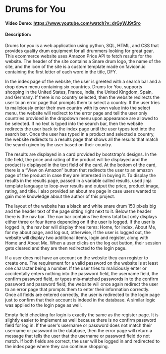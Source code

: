 # Drums for You
#### Video Demo:  <https://www.youtube.com/watch?v=drGyWJ9t5ro>
#### Description:

Drums for you is a web application using python, SQL, HTML, and CSS that provides quality drum equipment for all drummers looking for great gear. This ecommerce website uses Amazon Price API to fetch results for the website. The header of the site contains a Snare drum logo, the name of the site, and the icon of the site is a custom template made on favicon.io containing the first letter of each word in the title, DFY.

In the index page of the website, the user is greeted with a search bar and a drop down menu containing six countries. Drums for You, supports shopping in the United States, France, India, the United Kingdom, Spain, and Germany. If there is no country selected, then the website redirects the user to an error page that prompts them to select a country. If the user tries to maliciously enter their own country with its own value into the select menu, the website will redirect to the error page and tell the user only countries provided in the dropdown menu upon appearance are allowed to be selected. If no text is typed into the search bar, then the website redirects the user back to the index page until the user types text into the search bar. Once the user has typed in a product and selected a country, the website redirects to a results page that shows all the results that match the search given by the user based on their country.

The results are displayed in a card provided by bootstrap's designs. In the title field, the price and rating of the product will be displayed and the product is displayed in the text field of the card. At the bottom of the card, there is a “View on Amazon” button that redirects the user to an amazon page of the product in case they are interested in buying it. To display the results in the results page, passed in a variable called results, used jinja template language to loop over results and output the price, product image, rating, and title. I also provided an about me page in case users wanted to gain more knowledge about the author of this project.

The layout of the website has a black and white snare drum 150 pixels big and the header text of the page sitting right next to it. Below the header there is the nav bar. The nav bar contains five items total but only displays either three or four items depending on if the user is logged. If the user is logged in, the nav bar will display three items: Home, for index, About Me, for my about page, and log out, otherwise, if the user is logged out, the website will display two additional items, login and register, along with Home and About Me. When a user clicks on the log out button, their session gets cleared and they are then redirected to the login page.

If a user does not have an account on the website they can register to create one. The requirement for a valid password on the website is at least one character being a number. If the user tries to maliciously enter or accidentally enters nothing into the password field, the username field, the confirm password field, or types mis-matched passwords in to the confirm password and password field, the website will once again redirect the user to an error page that prompts them to enter their information correctly. Once all fields are entered correctly, the user is redirected to the login page just to confirm that their account is indeed in the database. A similar logic was applied to the login page as well.

Empty field checking for login is exactly the same as the register page. It is slightly easier to implement as well because there is no confirm password field for log in. If the user's username or password does not match their username or password in the database, then the error page will return a message that tells the user that the username or password field do not match. If both fields are correct, the user will be logged in and redirected to the index page where they can continue shopping.